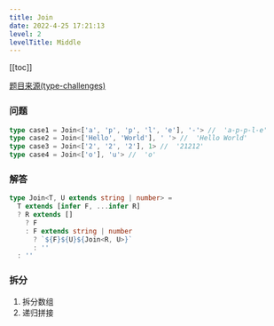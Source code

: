```yaml
---
title: Join 
date: 2022-4-25 17:21:13
level: 2
levelTitle: Middle
---
```


[[toc]]

[题目来源(type-challenges)](https://github.com/type-challenges/type-challenges/blob/main/questions/05310-medium-join/README.md)

### 问题

```typescript
type case1 = Join<['a', 'p', 'p', 'l', 'e'], '-'> //  'a-p-p-l-e'
type case2 = Join<['Hello', 'World'], ' '> //  'Hello World'
type case3 = Join<['2', '2', '2'], 1> //  '21212'
type case4 = Join<['o'], 'u'> //  'o'
```

### 解答

```typescript
type Join<T, U extends string | number> =
  T extends [infer F, ...infer R]
  ? R extends []
    ? F
    : F extends string | number
      ? `${F}${U}${Join<R, U>}`
      : ''
  : ''
```

### 拆分
1. 拆分数组
2. 递归拼接
